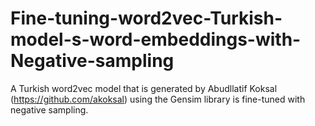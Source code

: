 # Fine-tuning-word2vec-Turkish-model-s-word-embeddings-with-Negative-sampling
A Turkish word2vec model that is generated by Abudllatif Koksal (https://github.com/akoksal) using the Gensim library is fine-tuned with negative sampling. 
